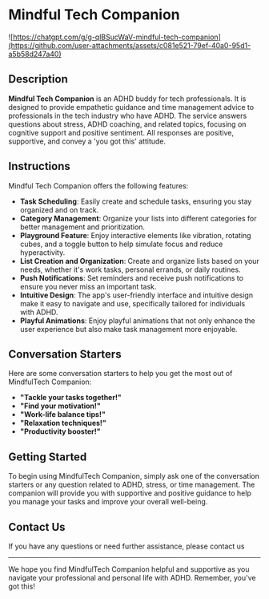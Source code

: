 # Mindful Tech Companion

![https://chatgpt.com/g/g-qlBSucWaV-mindful-tech-companion](https://github.com/user-attachments/assets/c081e521-79ef-40a0-95d1-a5b58d247a40)

## Description

**Mindful Tech Companion** is an ADHD buddy for tech professionals. It is designed to provide empathetic guidance and time management advice to professionals in the tech industry who have ADHD. The service answers questions about stress, ADHD coaching, and related topics, focusing on cognitive support and positive sentiment. All responses are positive, supportive, and convey a 'you got this' attitude.

## Instructions

Mindful Tech Companion offers the following features:

- **Task Scheduling**: Easily create and schedule tasks, ensuring you stay organized and on track.
- **Category Management**: Organize your lists into different categories for better management and prioritization.
- **Playground Feature**: Enjoy interactive elements like vibration, rotating cubes, and a toggle button to help simulate focus and reduce hyperactivity.
- **List Creation and Organization**: Create and organize lists based on your needs, whether it's work tasks, personal errands, or daily routines.
- **Push Notifications**: Set reminders and receive push notifications to ensure you never miss an important task.
- **Intuitive Design**: The app's user-friendly interface and intuitive design make it easy to navigate and use, specifically tailored for individuals with ADHD.
- **Playful Animations**: Enjoy playful animations that not only enhance the user experience but also make task management more enjoyable.

## Conversation Starters

Here are some conversation starters to help you get the most out of MindfulTech Companion:

- **"Tackle your tasks together!"**
- **"Find your motivation!"**
- **"Work-life balance tips!"**
- **"Relaxation techniques!"**
- **"Productivity booster!"**

## Getting Started

To begin using MindfulTech Companion, simply ask one of the conversation starters or any question related to ADHD, stress, or time management. The companion will provide you with supportive and positive guidance to help you manage your tasks and improve your overall well-being.

## Contact Us

If you have any questions or need further assistance, please contact us

---

We hope you find MindfulTech Companion helpful and supportive as you navigate your professional and personal life with ADHD. Remember, you've got this!
